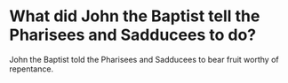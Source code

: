 # What did John the Baptist tell the Pharisees and Sadducees to do?

John the Baptist told the Pharisees and Sadducees to bear fruit worthy of repentance.
